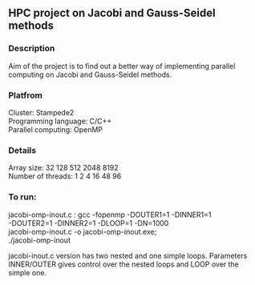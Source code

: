 ## HPC project on Jacobi and Gauss-Seidel methods
### Description
Aim of the project is to find out a better way of implementing parallel computing on Jacobi and Gauss-Seidel methods.

### Platfrom 
Cluster: Stampede2 <br/>
Programming language: C/C++ <br/>
Parallel computing: OpenMP <br/>

### Details
Array size: 32 128 512 2048 8192 <br/>
Number of threads: 1 2 4 16 48 96 <br/>

### To run:
jacobi-omp-inout.c : gcc -fopenmp -DOUTER1=1 -DINNER1=1 \
                    -DOUTER2=1 -DINNER2=1 -DLOOP=1 -DN=1000 \
                    jacobi-omp-inout.c -o jacobi-omp-inout.exe; \
                    ./jacobi-omp-inout

jacobi-inout.c version has two nested and one simple loops. 
Parameters INNER/OUTER gives control over the nested loops and LOOP over the simple one.